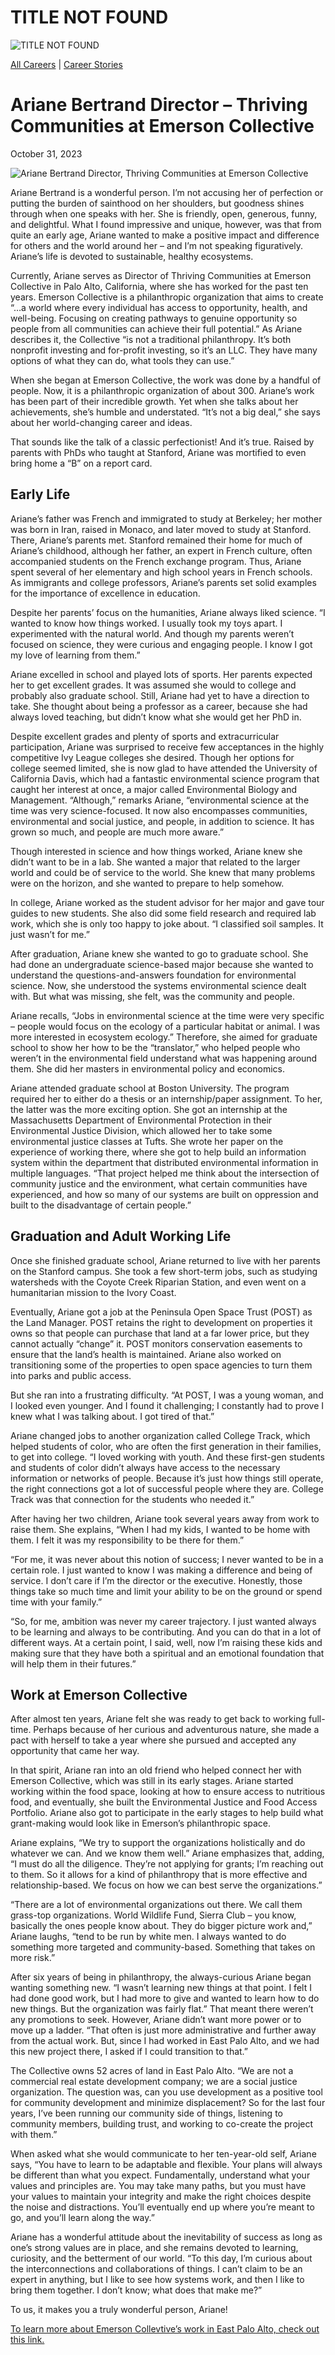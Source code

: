 # TITLE NOT FOUND

![TITLE NOT FOUND](https://madamambition.com/wp-content/uploads/2023/10/62-1-scaled.jpg)

[All Careers](https://madamambition.com/category/career-stories/all-careers/) | [Career Stories](https://madamambition.com/category/career-stories/)

Ariane Bertrand Director – Thriving Communities at Emerson Collective
=====================================================================

October 31, 2023

![Ariane Bertrand Director, Thriving Communities at Emerson Collective](https://madamambition.com/wp-content/uploads/2023/10/62-1-scaled.jpg "Ariane Bertrand Director, Thriving Communities at Emerson Collective")

Ariane Bertrand is a wonderful person. I’m not accusing her of perfection or putting the burden of sainthood on her shoulders, but goodness shines through when one speaks with her. She is friendly, open, generous, funny, and delightful. What I found impressive and unique, however, was that from quite an early age, Ariane wanted to make a positive impact and difference for others and the world around her – and I’m not speaking figuratively. Ariane’s life is devoted to sustainable, healthy ecosystems.

Currently, Ariane serves as Director of Thriving Communities at Emerson Collective in Palo Alto, California, where she has worked for the past ten years. Emerson Collective is a philanthropic organization that aims to create “…a world where every individual has access to opportunity, health, and well-being. Focusing on creating pathways to genuine opportunity so people from all communities can achieve their full potential.” As Ariane describes it, the Collective “is not a traditional philanthropy. It’s both nonprofit investing and for-profit investing, so it’s an LLC. They have many options of what they can do, what tools they can use.”

When she began at Emerson Collective, the work was done by a handful of people. Now, it is a philanthropic organization of about 300. Ariane’s work has been part of their incredible growth. Yet when she talks about her achievements, she’s humble and understated. “It’s not a big deal,” she says about her world-changing career and ideas.

That sounds like the talk of a classic perfectionist! And it’s true. Raised by parents with PhDs who taught at Stanford, Ariane was mortified to even bring home a “B” on a report card.

Early Life
----------

Ariane’s father was French and immigrated to study at Berkeley; her mother was born in Iran, raised in Monaco, and later moved to study at Stanford. There, Ariane’s parents met. Stanford remained their home for much of Ariane’s childhood, although her father, an expert in French culture, often accompanied students on the French exchange program. Thus, Ariane spent several of her elementary and high school years in French schools. As immigrants and college professors, Ariane’s parents set solid examples for the importance of excellence in education.

Despite her parents’ focus on the humanities, Ariane always liked science. “I wanted to know how things worked. I usually took my toys apart. I experimented with the natural world. And though my parents weren’t focused on science, they were curious and engaging people. I know I got my love of learning from them.”

Ariane excelled in school and played lots of sports. Her parents expected her to get excellent grades. It was assumed she would to college and probably also graduate school. Still, Ariane had yet to have a direction to take. She thought about being a professor as a career, because she had always loved teaching, but didn’t know what she would get her PhD in.

Despite excellent grades and plenty of sports and extracurricular participation, Ariane was surprised to receive few acceptances in the highly competitive Ivy League colleges she desired. Though her options for college seemed limited, she is now glad to have attended the University of California Davis, which had a fantastic environmental science program that caught her interest at once, a major called Environmental Biology and Management. “Although,” remarks Ariane, “environmental science at the time was very science-focused. It now also encompasses communities, environmental and social justice, and people, in addition to science. It has grown so much, and people are much more aware.”

Though interested in science and how things worked, Ariane knew she didn’t want to be in a lab. She wanted a major that related to the larger world and could be of service to the world. She knew that many problems were on the horizon, and she wanted to prepare to help somehow.

In college, Ariane worked as the student advisor for her major and gave tour guides to new students. She also did some field research and required lab work, which she is only too happy to joke about. “I classified soil samples. It just wasn’t for me.”

After graduation, Ariane knew she wanted to go to graduate school. She had done an undergraduate science-based major because she wanted to understand the questions-and-answers foundation for environmental science. Now, she understood the systems environmental science dealt with. But what was missing, she felt, was the community and people.

Ariane recalls, “Jobs in environmental science at the time were very specific – people would focus on the ecology of a particular habitat or animal. I was more interested in ecosystem ecology.” Therefore, she aimed for graduate school to show her how to be the “translator,” who helped people who weren’t in the environmental field understand what was happening around them. She did her masters in environmental policy and economics.

Ariane attended graduate school at Boston University. The program required her to either do a thesis or an internship/paper assignment. To her, the latter was the more exciting option. She got an internship at the Massachusetts Department of Environmental Protection in their Environmental Justice Division, which allowed her to take some environmental justice classes at Tufts. She wrote her paper on the experience of working there, where she got to help build an information system within the department that distributed environmental information in multiple languages. “That project helped me think about the intersection of community justice and the environment, what certain communities have experienced, and how so many of our systems are built on oppression and built to the disadvantage of certain people.”

Graduation and Adult Working Life
---------------------------------

Once she finished graduate school, Ariane returned to live with her parents on the Stanford campus. She took a few short-term jobs, such as studying watersheds with the Coyote Creek Riparian Station, and even went on a humanitarian mission to the Ivory Coast.

Eventually, Ariane got a job at the Peninsula Open Space Trust (POST) as the Land Manager. POST retains the right to development on properties it owns so that people can purchase that land at a far lower price, but they cannot actually “change” it. POST monitors conservation easements to ensure that the land’s health is maintained. Ariane also worked on transitioning some of the properties to open space agencies to turn them into parks and public access.

But she ran into a frustrating difficulty. “At POST, I was a young woman, and I looked even younger. And I found it challenging; I constantly had to prove I knew what I was talking about. I got tired of that.”

Ariane changed jobs to another organization called College Track, which helped students of color, who are often the first generation in their families, to get into college. “I loved working with youth. And these first-gen students and students of color didn’t always have access to the necessary information or networks of people. Because it’s just how things still operate, the right connections got a lot of successful people where they are. College Track was that connection for the students who needed it.”

After having her two children, Ariane took several years away from work to raise them. She explains, “When I had my kids, I wanted to be home with them. I felt it was my responsibility to be there for them.”

“For me, it was never about this notion of success; I never wanted to be in a certain role. I just wanted to know I was making a difference and being of service. I don’t care if I’m the director or the executive. Honestly, those things take so much time and limit your ability to be on the ground or spend time with your family.”

“So, for me, ambition was never my career trajectory. I just wanted always to be learning and always to be contributing. And you can do that in a lot of different ways. At a certain point, I said, well, now I’m raising these kids and making sure that they have both a spiritual and an emotional foundation that will help them in their futures.”

Work at Emerson Collective
--------------------------

After almost ten years, Ariane felt she was ready to get back to working full-time. Perhaps because of her curious and adventurous nature, she made a pact with herself to take a year where she pursued and accepted any opportunity that came her way.

In that spirit, Ariane ran into an old friend who helped connect her with Emerson Collective, which was still in its early stages. Ariane started working within the food space, looking at how to ensure access to nutritious food, and eventually, she built the Environmental Justice and Food Access Portfolio. Ariane also got to participate in the early stages to help build what grant-making would look like in Emerson’s philanthropic space.

Ariane explains, “We try to support the organizations holistically and do whatever we can. And we know them well.” Ariane emphasizes that, adding, “I must do all the diligence. They’re not applying for grants; I’m reaching out to them. So it allows for a kind of philanthropy that is more effective and relationship-based. We focus on how we can best serve the organizations.”

“There are a lot of environmental organizations out there. We call them grass-top organizations. World Wildlife Fund, Sierra Club – you know, basically the ones people know about. They do bigger picture work and,” Ariane laughs, “tend to be run by white men. I always wanted to do something more targeted and community-based. Something that takes on more risk.”

After six years of being in philanthropy, the always-curious Ariane began wanting something new. “I wasn’t learning new things at that point. I felt I had done good work, but I had more to give and wanted to learn how to do new things. But the organization was fairly flat.” That meant there weren’t any promotions to seek. However, Ariane didn’t want more power or to move up a ladder. “That often is just more administrative and further away from the actual work. But, since I had worked in East Palo Alto, and we had this new project there, I asked if I could transition to that.”

The Collective owns 52 acres of land in East Palo Alto. “We are not a commercial real estate development company; we are a social justice organization. The question was, can you use development as a positive tool for community development and minimize displacement? So for the last four years, I’ve been running our community side of things, listening to community members, building trust, and working to co-create the project with them.”

When asked what she would communicate to her ten-year-old self, Ariane says, “You have to learn to be adaptable and flexible. Your plans will always be different than what you expect. Fundamentally, understand what your values and principles are. You may take many paths, but you must have your values to maintain your integrity and make the right choices despite the noise and distractions. You’ll eventually end up where you’re meant to go, and you’ll learn along the way.”

Ariane has a wonderful attitude about the inevitability of success as long as one’s strong values are in place, and she remains devoted to learning, curiosity, and the betterment of our world. “To this day, I’m curious about the interconnections and collaborations of things. I can’t claim to be an expert in anything, but I like to see how systems work, and then I like to bring them together. I don’t know; what does that make me?”

To us, it makes you a truly wonderful person, Ariane!

[To learn more about Emerson Collevtive’s work in East Palo Alto, check out this link.](http://www.bloomhouseepa.com/)